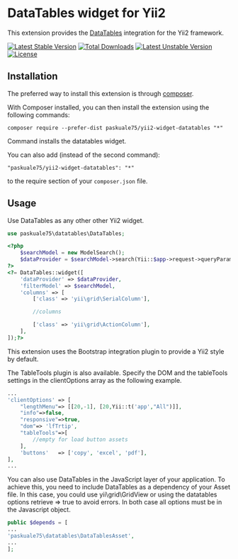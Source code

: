 DataTables widget for Yii2
===========================
This extension provides the [DataTables](https://github.com/DataTables/DataTables) integration for the Yii2 framework.

[![Latest Stable Version](https://poser.pugx.org/paskuale75/yii2-widget-datatables/v/stable)](https://packagist.org/packages/paskuale75/yii2-widget-datatables) [![Total Downloads](https://poser.pugx.org/paskuale75/yii2-widget-datatables/downloads)](https://packagist.org/packages/paskuale75/yii2-widget-datatables) [![Latest Unstable Version](https://poser.pugx.org/paskuale75/yii2-widget-datatables/v/unstable)](https://packagist.org/packages/paskuale75/yii2-widget-datatables) [![License](https://poser.pugx.org/paskuale75/yii2-widget-datatables/license)](https://packagist.org/packages/paskuale75/yii2-widget-datatables)

Installation
------------

The preferred way to install this extension is through [composer](http://getcomposer.org/download/).

With Composer installed, you can then install the extension using the following commands:

    composer require --prefer-dist paskuale75/yii2-widget-datatables "*"

Command installs the datatables widget.

You can also add (instead of the second command):

```
"paskuale75/yii2-widget-datatables": "*"
```

to the require section of your `composer.json` file.

Usage
-----
Use DataTables as any other other Yii2 widget.

```php
use paskuale75\datatables\DataTables;
```

```php
<?php
    $searchModel = new ModelSearch();
    $dataProvider = $searchModel->search(Yii::$app->request->queryParams);
?>
<?= DataTables::widget([
    'dataProvider' => $dataProvider,
    'filterModel' => $searchModel,
    'columns' => [
        ['class' => 'yii\grid\SerialColumn'],

        //columns

        ['class' => 'yii\grid\ActionColumn'],
    ],
]);?>
```
This extension uses the Bootstrap integration plugin to provide a Yii2 style by default.

The TableTools plugin is also available. Specify the DOM and the tableTools settings in the clientOptions array as the following example.

```php
...
'clientOptions' => [
    "lengthMenu"=> [[20,-1], [20,Yii::t('app',"All")]],
    "info"=>false,
    "responsive"=>true, 
    "dom"=> 'lfTrtip',
    "tableTools"=>[
        //empty for load button assets
    ],
    'buttons'   => ['copy', 'excel', 'pdf'],
],
...
```

You can also use DataTables in the JavaScript layer of your application. To achieve this, you need to include DataTables as a dependency of your Asset file. In this case, you could use yii\grid\GridView or using the datatables options retrieve => true to avoid errors. In both case all options must be in the Javascript object.

```php
public $depends = [
...
'paskuale75\datatables\DataTablesAsset',
...
];
```

